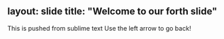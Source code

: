 layout: slide
title: "Welcome to our forth slide"
---
This is pushed from sublime text
Use the left arrow to go back!
